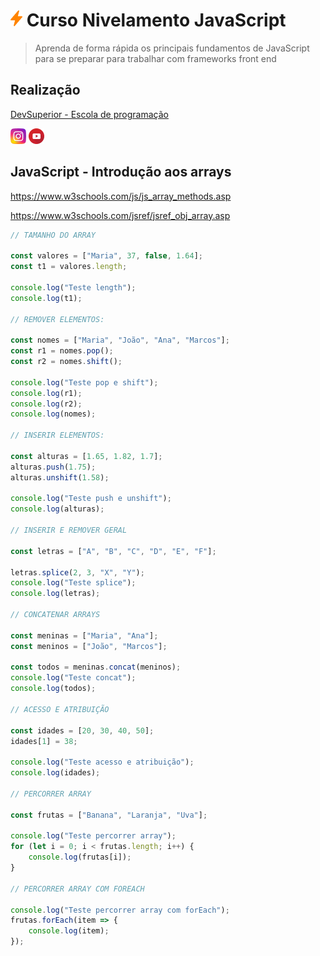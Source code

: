 # ![DevSuperior logo](https://raw.githubusercontent.com/devsuperior/bds-assets/main/ds/devsuperior-logo-small.png) Curso Nivelamento JavaScript
>  Aprenda de forma rápida os principais fundamentos de JavaScript para se preparar para trabalhar com frameworks front end

## Realização
[DevSuperior - Escola de programação](https://devsuperior.com.br)

[![DevSuperior no Instagram](https://raw.githubusercontent.com/devsuperior/bds-assets/main/ds/ig-icon.png)](https://instagram.com/devsuperior.ig)
[![DevSuperior no Youtube](https://raw.githubusercontent.com/devsuperior/bds-assets/main/ds/yt-icon.png)](https://youtube.com/devsuperior)

## JavaScript - Introdução aos arrays

https://www.w3schools.com/js/js_array_methods.asp

https://www.w3schools.com/jsref/jsref_obj_array.asp


```javascript
// TAMANHO DO ARRAY

const valores = ["Maria", 37, false, 1.64];
const t1 = valores.length;

console.log("Teste length");
console.log(t1);

// REMOVER ELEMENTOS:

const nomes = ["Maria", "João", "Ana", "Marcos"];
const r1 = nomes.pop();
const r2 = nomes.shift();

console.log("Teste pop e shift");
console.log(r1);
console.log(r2);
console.log(nomes);

// INSERIR ELEMENTOS:

const alturas = [1.65, 1.82, 1.7];
alturas.push(1.75);
alturas.unshift(1.58);

console.log("Teste push e unshift");
console.log(alturas);

// INSERIR E REMOVER GERAL

const letras = ["A", "B", "C", "D", "E", "F"];

letras.splice(2, 3, "X", "Y");
console.log("Teste splice");
console.log(letras);

// CONCATENAR ARRAYS

const meninas = ["Maria", "Ana"];
const meninos = ["João", "Marcos"];

const todos = meninas.concat(meninos);
console.log("Teste concat");
console.log(todos);

// ACESSO E ATRIBUIÇÃO

const idades = [20, 30, 40, 50];
idades[1] = 38;

console.log("Teste acesso e atribuição");
console.log(idades);

// PERCORRER ARRAY

const frutas = ["Banana", "Laranja", "Uva"];

console.log("Teste percorrer array");
for (let i = 0; i < frutas.length; i++) {
    console.log(frutas[i]);
}

// PERCORRER ARRAY COM FOREACH

console.log("Teste percorrer array com forEach");
frutas.forEach(item => {
    console.log(item);
});
```
